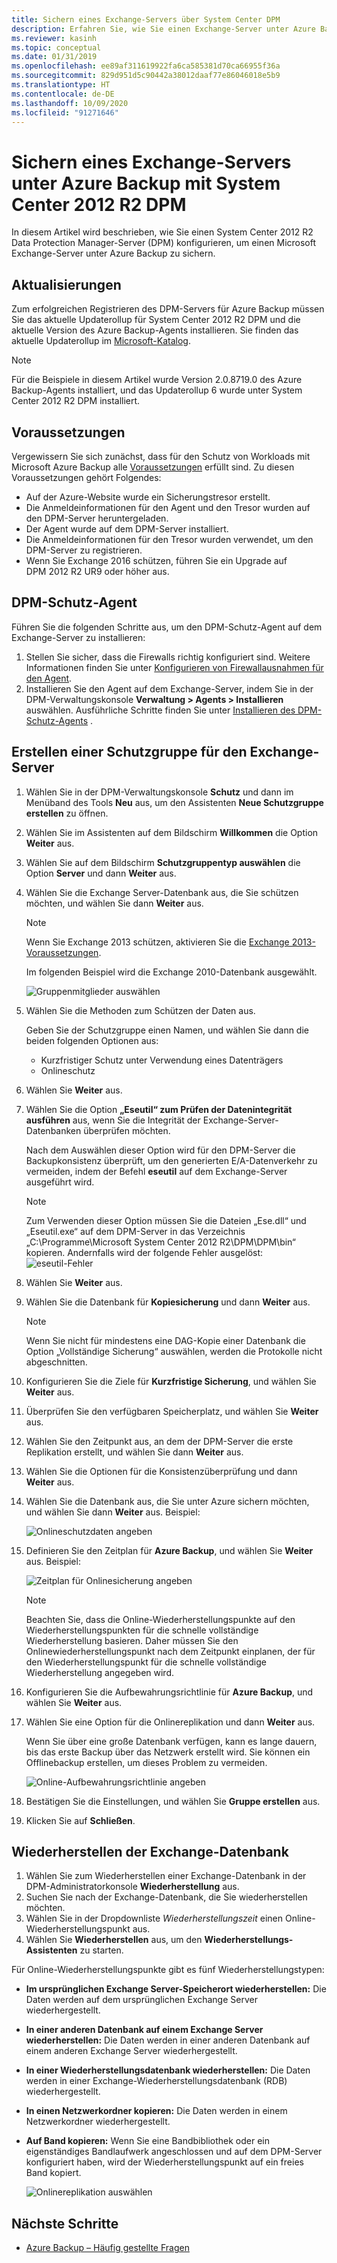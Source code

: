 ```yaml
---
title: Sichern eines Exchange-Servers über System Center DPM
description: Erfahren Sie, wie Sie einen Exchange-Server unter Azure Backup mit System Center 2012 R2 DPM sichern.
ms.reviewer: kasinh
ms.topic: conceptual
ms.date: 01/31/2019
ms.openlocfilehash: ee89af311619922fa6ca585381d70ca66955f36a
ms.sourcegitcommit: 829d951d5c90442a38012daaf77e86046018e5b9
ms.translationtype: HT
ms.contentlocale: de-DE
ms.lasthandoff: 10/09/2020
ms.locfileid: "91271646"
---
```

# <a name="back-up-an-exchange-server-to-azure-backup-with-system-center-2012-r2-dpm"></a>Sichern eines Exchange-Servers unter Azure Backup mit System Center 2012 R2 DPM

In diesem Artikel wird beschrieben, wie Sie einen System Center 2012 R2 Data Protection Manager-Server (DPM) konfigurieren, um einen Microsoft Exchange-Server unter Azure Backup zu sichern.  

## <a name="updates"></a>Aktualisierungen

Zum erfolgreichen Registrieren des DPM-Servers für Azure Backup müssen Sie das aktuelle Updaterollup für System Center 2012 R2 DPM und die aktuelle Version des Azure Backup-Agents installieren. Sie finden das aktuelle Updaterollup im [Microsoft-Katalog](https://catalog.update.microsoft.com/v7/site/Search.aspx?q=System%20Center%202012%20R2%20Data%20protection%20manager).

> [!NOTE]
> Für die Beispiele in diesem Artikel wurde Version 2.0.8719.0 des Azure Backup-Agents installiert, und das Updaterollup 6 wurde unter System Center 2012 R2 DPM installiert.
>
>

## <a name="prerequisites"></a>Voraussetzungen

Vergewissern Sie sich zunächst, dass für den Schutz von Workloads mit Microsoft Azure Backup alle [Voraussetzungen](backup-azure-dpm-introduction.md#prerequisites-and-limitations) erfüllt sind. Zu diesen Voraussetzungen gehört Folgendes:

* Auf der Azure-Website wurde ein Sicherungstresor erstellt.
* Die Anmeldeinformationen für den Agent und den Tresor wurden auf den DPM-Server heruntergeladen.
* Der Agent wurde auf dem DPM-Server installiert.
* Die Anmeldeinformationen für den Tresor wurden verwendet, um den DPM-Server zu registrieren.
* Wenn Sie Exchange 2016 schützen, führen Sie ein Upgrade auf DPM 2012 R2 UR9 oder höher aus.

## <a name="dpm-protection-agent"></a>DPM-Schutz-Agent

Führen Sie die folgenden Schritte aus, um den DPM-Schutz-Agent auf dem Exchange-Server zu installieren:

1. Stellen Sie sicher, dass die Firewalls richtig konfiguriert sind. Weitere Informationen finden Sie unter [Konfigurieren von Firewallausnahmen für den Agent](/system-center/dpm/configure-firewall-settings-for-dpm).
2. Installieren Sie den Agent auf dem Exchange-Server, indem Sie in der DPM-Verwaltungskonsole **Verwaltung > Agents > Installieren** auswählen. Ausführliche Schritte finden Sie unter [Installieren des DPM-Schutz-Agents](/system-center/dpm/deploy-dpm-protection-agent) .

## <a name="create-a-protection-group-for-the-exchange-server"></a>Erstellen einer Schutzgruppe für den Exchange-Server

1. Wählen Sie in der DPM-Verwaltungskonsole **Schutz** und dann im Menüband des Tools **Neu** aus, um den Assistenten **Neue Schutzgruppe erstellen** zu öffnen.
2. Wählen Sie im Assistenten auf dem Bildschirm **Willkommen** die Option **Weiter** aus.
3. Wählen Sie auf dem Bildschirm **Schutzgruppentyp auswählen** die Option **Server** und dann **Weiter** aus.
4. Wählen Sie die Exchange Server-Datenbank aus, die Sie schützen möchten, und wählen Sie dann **Weiter** aus.

   > [!NOTE]
   > Wenn Sie Exchange 2013 schützen, aktivieren Sie die [Exchange 2013-Voraussetzungen](/system-center/dpm/back-up-exchange).
   >
   >

    Im folgenden Beispiel wird die Exchange 2010-Datenbank ausgewählt.

    ![Gruppenmitglieder auswählen](./media/backup-azure-backup-exchange-server/select-group-members.png)
5. Wählen Sie die Methoden zum Schützen der Daten aus.

    Geben Sie der Schutzgruppe einen Namen, und wählen Sie dann die beiden folgenden Optionen aus:

   * Kurzfristiger Schutz unter Verwendung eines Datenträgers
   * Onlineschutz
6. Wählen Sie **Weiter** aus.
7. Wählen Sie die Option **„Eseutil“ zum Prüfen der Datenintegrität ausführen** aus, wenn Sie die Integrität der Exchange-Server-Datenbanken überprüfen möchten.

    Nach dem Auswählen dieser Option wird für den DPM-Server die Backupkonsistenz überprüft, um den generierten E/A-Datenverkehr zu vermeiden, indem der Befehl **eseutil** auf dem Exchange-Server ausgeführt wird.

   > [!NOTE]
   > Zum Verwenden dieser Option müssen Sie die Dateien „Ese.dll“ und „Eseutil.exe“ auf dem DPM-Server in das Verzeichnis „C:\Programme\Microsoft System Center 2012 R2\DPM\DPM\bin“ kopieren. Andernfalls wird der folgende Fehler ausgelöst:  
   > ![eseutil-Fehler](./media/backup-azure-backup-exchange-server/eseutil-error.png)
   >
   >
8. Wählen Sie **Weiter** aus.
9. Wählen Sie die Datenbank für **Kopiesicherung** und dann **Weiter** aus.

   > [!NOTE]
   > Wenn Sie nicht für mindestens eine DAG-Kopie einer Datenbank die Option „Vollständige Sicherung“ auswählen, werden die Protokolle nicht abgeschnitten.
   >
   >
10. Konfigurieren Sie die Ziele für **Kurzfristige Sicherung**, und wählen Sie **Weiter** aus.
11. Überprüfen Sie den verfügbaren Speicherplatz, und wählen Sie **Weiter** aus.
12. Wählen Sie den Zeitpunkt aus, an dem der DPM-Server die erste Replikation erstellt, und wählen Sie dann **Weiter** aus.
13. Wählen Sie die Optionen für die Konsistenzüberprüfung und dann **Weiter** aus.
14. Wählen Sie die Datenbank aus, die Sie unter Azure sichern möchten, und wählen Sie dann **Weiter** aus. Beispiel:

    ![Onlineschutzdaten angeben](./media/backup-azure-backup-exchange-server/specify-online-protection-data.png)
15. Definieren Sie den Zeitplan für **Azure Backup**, und wählen Sie **Weiter** aus. Beispiel:

    ![Zeitplan für Onlinesicherung angeben](./media/backup-azure-backup-exchange-server/specify-online-backup-schedule.png)

    > [!NOTE]
    > Beachten Sie, dass die Online-Wiederherstellungspunkte auf den Wiederherstellungspunkten für die schnelle vollständige Wiederherstellung basieren. Daher müssen Sie den Onlinewiederherstellungspunkt nach dem Zeitpunkt einplanen, der für den Wiederherstellungspunkt für die schnelle vollständige Wiederherstellung angegeben wird.
    >
    >
16. Konfigurieren Sie die Aufbewahrungsrichtlinie für **Azure Backup**, und wählen Sie **Weiter** aus.
17. Wählen Sie eine Option für die Onlinereplikation und dann **Weiter** aus.

    Wenn Sie über eine große Datenbank verfügen, kann es lange dauern, bis das erste Backup über das Netzwerk erstellt wird. Sie können ein Offlinebackup erstellen, um dieses Problem zu vermeiden.  

    ![Online-Aufbewahrungsrichtlinie angeben](./media/backup-azure-backup-exchange-server/specify-online-retention-policy.png)
18. Bestätigen Sie die Einstellungen, und wählen Sie **Gruppe erstellen** aus.
19. Klicken Sie auf **Schließen**.

## <a name="recover-the-exchange-database"></a>Wiederherstellen der Exchange-Datenbank

1. Wählen Sie zum Wiederherstellen einer Exchange-Datenbank in der DPM-Administratorkonsole **Wiederherstellung** aus.
2. Suchen Sie nach der Exchange-Datenbank, die Sie wiederherstellen möchten.
3. Wählen Sie in der Dropdownliste *Wiederherstellungszeit* einen Online-Wiederherstellungspunkt aus.
4. Wählen Sie **Wiederherstellen** aus, um den **Wiederherstellungs-Assistenten** zu starten.

Für Online-Wiederherstellungspunkte gibt es fünf Wiederherstellungstypen:

* **Im ursprünglichen Exchange Server-Speicherort wiederherstellen:** Die Daten werden auf dem ursprünglichen Exchange Server wiederhergestellt.
* **In einer anderen Datenbank auf einem Exchange Server wiederherstellen:** Die Daten werden in einer anderen Datenbank auf einem anderen Exchange Server wiederhergestellt.
* **In einer Wiederherstellungsdatenbank wiederherstellen:** Die Daten werden in einer Exchange-Wiederherstellungsdatenbank (RDB) wiederhergestellt.
* **In einen Netzwerkordner kopieren:** Die Daten werden in einem Netzwerkordner wiederhergestellt.
* **Auf Band kopieren:** Wenn Sie eine Bandbibliothek oder ein eigenständiges Bandlaufwerk angeschlossen und auf dem DPM-Server konfiguriert haben, wird der Wiederherstellungspunkt auf ein freies Band kopiert.

    ![Onlinereplikation auswählen](./media/backup-azure-backup-exchange-server/choose-online-replication.png)

## <a name="next-steps"></a>Nächste Schritte

* [Azure Backup – Häufig gestellte Fragen](backup-azure-backup-faq.md)
